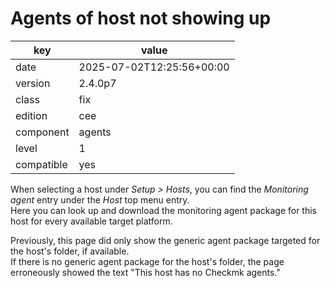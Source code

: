 [//]: # (werk v2)
# Agents of host not showing up

key        | value
---------- | ---
date       | 2025-07-02T12:25:56+00:00
version    | 2.4.0p7
class      | fix
edition    | cee
component  | agents
level      | 1
compatible | yes

When selecting a host under _Setup > Hosts_, you can find the _Monitoring agent_ entry under the _Host_ top menu entry.<br>
Here you can look up and download the monitoring agent package for this host for every available target platform.

Previously, this page did only show the generic agent package targeted for the host's folder, if available.<br>
If there is no generic agent package for the host's folder, the page erroneously showed the text "This host has no Checkmk agents."

